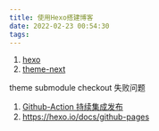 ```yaml
---
title: 使用Hexo搭建博客
date: 2022-02-23 00:54:30
tags:
---
```


1. [hexo](https://hexo.io/zh-cn/index.html)
1. [theme-next](https://theme-next.js.org/docs)

theme submodule checkout 失败问题

1. [Github-Action 持续集成发布](https://theme-next.js.org/docs/getting-started/deployment.html#GitHub-Actions)
1. https://hexo.io/docs/github-pages
